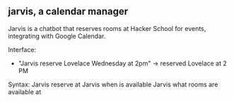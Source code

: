 jarvis, a calendar manager
------------

Jarvis is a chatbot that reserves rooms at Hacker School for events,
integrating with Google Calendar. 

Interface: 
- "Jarvis reserve Lovelace Wednesday at 2pm" -> reserved Lovelace at 2 PM

Syntax:
Jarvis reserve <room> <day> at <time>
Jarvis when is <room> available <day>
Jarvis what rooms are available <day> at <time>

